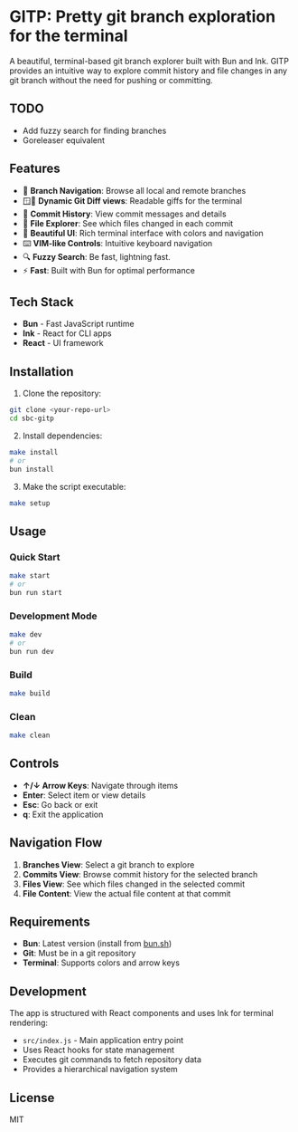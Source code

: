 # GITP: Pretty git branch exploration for the terminal

A beautiful, terminal-based git branch explorer built with Bun and Ink. GITP provides an intuitive way to explore commit history and file changes in any git branch without the need for pushing or committing.

## TODO

- Add fuzzy search for finding branches
- Goreleaser equivalent

## Features

- 🌿 **Branch Navigation**: Browse all local and remote branches
- 🪟🔄 **Dynamic Git Diff views**: Readable giffs for the terminal
- 📝 **Commit History**: View commit messages and details
- 📁 **File Explorer**: See which files changed in each commit
- 🎨 **Beautiful UI**: Rich terminal interface with colors and navigation
- ⌨️ **VIM-like Controls**: Intuitive keyboard navigation
- 🔍 **Fuzzy Search**: Be fast, lightning fast.
- ⚡ **Fast**: Built with Bun for optimal performance

## Tech Stack

- **Bun** - Fast JavaScript runtime
- **Ink** - React for CLI apps
- **React** - UI framework

## Installation

1. Clone the repository:

```bash
git clone <your-repo-url>
cd sbc-gitp
```

2. Install dependencies:

```bash
make install
# or
bun install
```

3. Make the script executable:

```bash
make setup
```

## Usage

### Quick Start

```bash
make start
# or
bun run start
```

### Development Mode

```bash
make dev
# or
bun run dev
```

### Build

```bash
make build
```

### Clean

```bash
make clean
```

## Controls

- **↑/↓ Arrow Keys**: Navigate through items
- **Enter**: Select item or view details
- **Esc**: Go back or exit
- **q**: Exit the application

## Navigation Flow

1. **Branches View**: Select a git branch to explore
2. **Commits View**: Browse commit history for the selected branch
3. **Files View**: See which files changed in the selected commit
4. **File Content**: View the actual file content at that commit

## Requirements

- **Bun**: Latest version (install from [bun.sh](https://bun.sh))
- **Git**: Must be in a git repository
- **Terminal**: Supports colors and arrow keys

## Development

The app is structured with React components and uses Ink for terminal rendering:

- `src/index.js` - Main application entry point
- Uses React hooks for state management
- Executes git commands to fetch repository data
- Provides a hierarchical navigation system

## License

MIT
